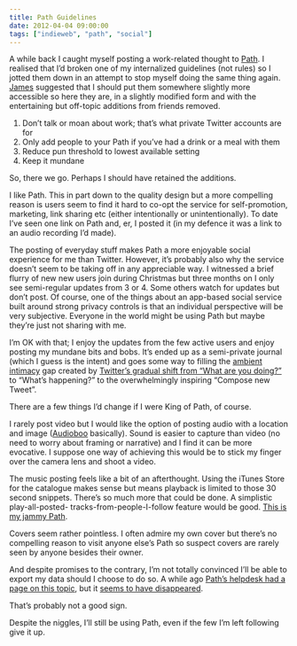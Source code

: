 ```yaml
---
title: Path Guidelines
date: 2012-04-04 09:00:00
tags: ["indieweb", "path", "social"]
---
```


A while back I caught myself posting a work-related thought to [Path](http://path.com/). I realised that I’d broken one of my internalized guidelines (not rules) so I jotted them down in an attempt to stop myself doing the same thing again. [James](http://scriptogr.am/james/) suggested that I should put them somewhere slightly more accessible so here they are, in a slightly modified form and with the entertaining but off-topic additions from friends removed.

1. Don’t talk or moan about work; that’s what private Twitter accounts are for
2. Only add people to your Path if you’ve had a drink or a meal with them
3. Reduce pun threshold to lowest available setting
4. Keep it mundane

So, there we go. Perhaps I should have retained the additions.

I like Path. This in part down to the quality design but a more compelling reason is users seem to find it hard to co-opt the service for self-promotion, marketing, link sharing etc (either intentionally or unintentionally). To date I’ve seen one link on Path and, er, I posted it (in my defence it was a link to an audio recording I’d made).

The posting of everyday stuff makes Path a more enjoyable social experience for me than Twitter. However, it’s probably also why the service doesn’t seem to be taking off in any appreciable way. I witnessed a brief flurry of new new users join during Christmas but three months on I only see semi-regular updates from 3 or 4. Some others watch for updates but don’t post. Of course, one of the things about an app-based social service built around strong privacy controls is that an individual perspective will be very subjective. Everyone in the world might be using Path but maybe they’re just not sharing with me.

I’m OK with that; I enjoy the updates from the few active users and enjoy posting my mundane bits and bobs. It’s ended up as a semi-private journal (which I guess is the intent) and goes some way to filling the [ambient intimacy](http://www.disambiguity.com/ambient-intimacy/) gap created by [Twitter’s gradual shift from “What are you doing?”](http://mashable.com/2009/11/19/twitter-whats-happening/) to “What’s happening?” to the overwhelmingly inspiring “Compose new Tweet”.

There are a few things I’d change if I were King of Path, of course.

I rarely post video but I would like the option of posting audio with a location and image ([Audioboo](http://audioboo.fm/) basically). Sound is easier to capture than video (no need to worry about framing or narrative) and I find it can be more evocative. I suppose one way of achieving this would be to stick my finger over the camera lens and shoot a video.

The music posting feels like a bit of an afterthought. Using the iTunes Store for the catalogue makes sense but means playback is limited to those 30 second snippets. There’s so much more that could be done. A simplistic play-all-posted- tracks-from-people-I-follow feature would be good. [This is my jammy Path](http://www.thisismyjam.com/).

Covers seem rather pointless. I often admire my own cover but there’s no compelling reason to visit anyone else’s Path so suspect covers are rarely seen by anyone besides their owner.

And despite promises to the contrary, I’m not totally convinced I’ll be able to export my data should I choose to do so. A while ago [Path’s helpdesk had a page on this topic](http://www.quora.com/Path-company-product/Does-Path-allow-you-to-export-download-your-journal), but it [seems to have disappeared](http://service.path.com/customer/portal/articles/257554-can-i-download-all-of-my-path-data-).

That’s probably not a good sign.

Despite the niggles, I’ll still be using Path, even if the few I’m left following give it up.
